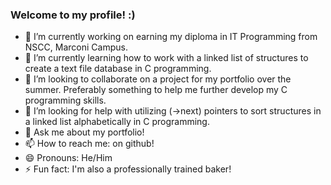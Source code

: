 ### Welcome to my profile! :)

- 🔭 I’m currently working on earning my diploma in IT Programming from NSCC, Marconi Campus.
- 🌱 I’m currently learning how to work with a linked list of structures to create a text file database in C programming.
- 👯 I’m looking to collaborate on a project for my portfolio over the summer. Preferably something to help me further develop my C programming skills.
- 🤔 I’m looking for help with utilizing (->next) pointers to sort structures in a linked list alphabetically in C programming.
- 💬 Ask me about my portfolio!
- 📫 How to reach me: on github!
- 😄 Pronouns: He/Him
- ⚡ Fun fact: I'm also a professionally trained baker!


